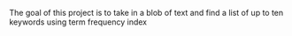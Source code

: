 The goal of this project is to take in a blob of text and find a list of up to ten keywords using term frequency index 